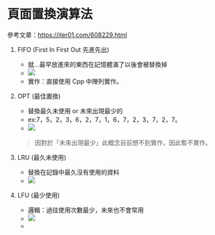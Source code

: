 # 頁面置換演算法

參考文章：https://iter01.com/608229.html

1. FIFO (First In First Out 先進先出)
    - 就...最早放進來的東西在記憶體滿了以後會被替換掉
    - ![](https://i.imgur.com/i2BANBJ.jpg)
    - 實作：直接使用 Cpp 中陣列實作。

3. OPT (最佳置換)
    - 替換最久未使用 or 未來出現最少的
    - ex:7，5，2，3，6，2，7，1，6，7，2，3，7，2，7。
    - ![](https://i.imgur.com/9vukXS8.jpg)
    > 因對於「未來出現最少」此概念目前想不到實作，因此暫不實作。

5. LRU (最久未使用)
    - 替換在記錄中最久沒有使用的資料
    - ![](https://i.imgur.com/LmX61S2.jpg)

7. LFU (最少使用)
    - 邏輯：過往使用次數最少，未來也不會常用
    - ![](https://i.imgur.com/YnN4vlz.jpg)
    -
